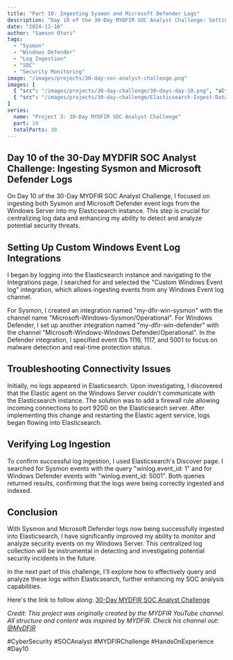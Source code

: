 ```yaml
---
title: "Part 10: Ingesting Sysmon and Microsoft Defender Logs"
description: "Day 10 of the 30-Day MYDFIR SOC Analyst Challenge: Setting up log ingestion from Windows Server to Elasticsearch for enhanced security monitoring."
date: "2024-11-10"
author: "Samson Otori"
tags:
  - "Sysmon"
  - "Windows Defender"
  - "Log Ingestion"
  - "SOC"
  - "Security Monitoring"
image: "/images/projects/30-day-soc-analyst-challenge.png"
images: [
  { "src": "/images/projects/30-day-challenge/30-days-day-10.png", "alt": "30 Days MYDFIR SOC Analyst Challenge Day 10" },
  { "src": "/images/projects/30-day-challenge/Elasticsearch-Ingest-Data-Image.png", "alt": "Elasticsearch Data Ingestion Process" }
]
series:
  name: "Project 3: 30-Day MYDFIR SOC Analyst Challenge"
  part: 10
  totalParts: 30
---
```


## Day 10 of the 30-Day MYDFIR SOC Analyst Challenge: Ingesting Sysmon and Microsoft Defender Logs

On Day 10 of the 30-Day MYDFIR SOC Analyst Challenge, I focused on ingesting both Sysmon and Microsoft Defender event logs from the Windows Server into my Elasticsearch instance. This step is crucial for centralizing log data and enhancing my ability to detect and analyze potential security threats.

## Setting Up Custom Windows Event Log Integrations

I began by logging into the Elasticsearch instance and navigating to the Integrations page. I searched for and selected the "Custom Windows Event log" integration, which allows ingesting events from any Windows Event log channel.

For Sysmon, I created an integration named "my-dfir-win-sysmon" with the channel name "Microsoft-Windows-Sysmon/Operational". For Windows Defender, I set up another integration named "my-dfir-win-defender" with the channel "Microsoft-Windows-Windows Defender/Operational". In the Defender integration, I specified event IDs 1116, 1117, and 5001 to focus on malware detection and real-time protection status.

## Troubleshooting Connectivity Issues

Initially, no logs appeared in Elasticsearch. Upon investigating, I discovered that the Elastic agent on the Windows Server couldn't communicate with the Elasticsearch instance. The solution was to add a firewall rule allowing incoming connections to port 9200 on the Elasticsearch server. After implementing this change and restarting the Elastic agent service, logs began flowing into Elasticsearch.

## Verifying Log Ingestion

To confirm successful log ingestion, I used Elasticsearch's Discover page. I searched for Sysmon events with the query "winlog.event_id: 1" and for Windows Defender events with "winlog.event_id: 5001". Both queries returned results, confirming that the logs were being correctly ingested and indexed.

## Conclusion

With Sysmon and Microsoft Defender logs now being successfully ingested into Elasticsearch, I have significantly improved my ability to monitor and analyze security events on my Windows Server. This centralized log collection will be instrumental in detecting and investigating potential security incidents in the future.

In the next part of this challenge, I'll explore how to effectively query and analyze these logs within Elasticsearch, further enhancing my SOC analysis capabilities.

Here's the link to follow along: [30-Day MYDFIR SOC Analyst Challenge](https://www.youtube.com/watch?v=eOie0SDMuGA&list=PLG6KGSNK4PuBWmX9NykU0wnWamjxdKhDJ&index=37)

*Credit: This project was originally created by the MYDFIR YouTube channel. All structure and content was inspired by MYDFIR. Check his channel out: [@MyDFIR](https://www.youtube.com/@MyDFIR)* 

#CyberSecurity #SOCAnalyst #MYDFIRChallenge #HandsOnExperience #Day10

